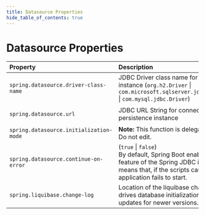 ```yaml
---
title: Datasource Properties
hide_table_of_contents: true
---
```


# Datasource Properties

| Property | Description | Default |
| :--- | :--- | :--- |
| `spring.datasource.driver-class-name` | JDBC Driver class name for the persistence instance (`org.h2.Driver` &#124; `com.microsoft.sqlserver.jdbc.SQLServerDriver` &#124; `com.mysql.jdbc.Driver`) | `org.h2.Driver` |
| `spring.datasource.url` | JDBC URL String for connection to the persistence instance | `jdbc:h2:{sharedDataPath}/embedded/data/h2; DB_CLOSE_ON_EXIT=FALSE` |
| `spring.datasource.initialization-mode` | **Note:** This function is delegated to liquibase. Do not edit. | never |
| `spring.datasource.continue-on-error` | (`true` &#124; `false`)<br /> By default, Spring Boot enables the fail-fast feature of the Spring JDBC initializer. This means that, if the scripts cause exceptions, the application fails to start. | `false` |
| `spring.liquibase.change-log` | Location of the liquibase change-log, which drives database initialization and database updates for newer versions. | `classpath:db.changelog-master.xml` |

